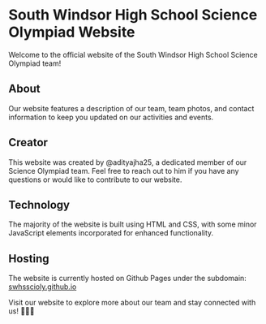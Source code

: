 # South Windsor High School Science Olympiad Website

Welcome to the official website of the South Windsor High School Science Olympiad team!

## About
Our website features a description of our team, team photos, and contact information to keep you updated on our activities and events.

## Creator
This website was created by @adityajha25, a dedicated member of our Science Olympiad team. Feel free to reach out to him if you have any questions or would like to contribute to our website.

## Technology
The majority of the website is built using HTML and CSS, with some minor JavaScript elements incorporated for enhanced functionality.

## Hosting
The website is currently hosted on Github Pages under the subdomain: [swhsscioly.github.io](https://swhsscioly.github.io/index.html)

Visit our website to explore more about our team and stay connected with us! 🚀🔬🌟